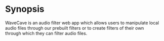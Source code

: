 # Synopsis

WaveCave is an audio filter web app which allows users to manipulate local audio files through our prebuilt filters or to create filters of their
own through which they can filter audio files.

 
